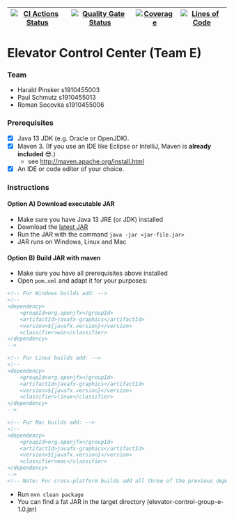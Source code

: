 | [![CI Actions Status](https://github.com/fhhagenberg-sqe-mcm-ws20/elevator-control-center-team-e/workflows/CI/badge.svg)](https://github.com/fhhagenberg-sqe-mcm-ws20/elevator-control-center-team-e/actions) | [![Quality Gate Status](https://sonarcloud.io/api/project_badges/measure?project=fhhagenberg-sqe-mcm-ws20_elevator-control-center-team-e&metric=alert_status)](https://sonarcloud.io/dashboard?id=fhhagenberg-sqe-mcm-ws20_elevator-control-center-team-e) | [![Coverage](https://sonarcloud.io/api/project_badges/measure?project=fhhagenberg-sqe-mcm-ws20_elevator-control-center-team-e&metric=coverage)](https://sonarcloud.io/dashboard?id=fhhagenberg-sqe-mcm-ws20_elevator-control-center-team-e) | [![Lines of Code](https://sonarcloud.io/api/project_badges/measure?project=fhhagenberg-sqe-mcm-ws20_elevator-control-center-team-e&metric=ncloc)](https://sonarcloud.io/dashboard?id=fhhagenberg-sqe-mcm-ws20_elevator-control-center-team-e) |
|---------------------------------------------------------------------------------------------------------------------------------------------------------------------------------------------------------------|------------------------------------------------------------------------------------------------------------------------------------------------------------------------------------------------------------------------------------------------------------|---------------------------------------------------------------------------------------------------------------------------------------------------------------------------------------------------------------------------------------------|-----------------------------------------------------------------------------------------------------------------------------------------------------------------------------------------------------------------------------------------------|

# Elevator Control Center (Team E)

### Team

- Harald Pinsker s1910455003
- Paul Schmutz s1910455013
- Roman Socovka s1910455006

### Prerequisites

- [x] Java 13 JDK (e.g. Oracle or OpenJDK).
- [x] Maven 3. (If you use an IDE like Eclipse or IntelliJ, Maven is **already included** :sunglasses:.)
	- see http://maven.apache.org/install.html
- [x] An IDE or code editor of your choice.

### Instructions

#### Option A) Download executable JAR

- Make sure you have Java 13 JRE (or JDK) installed
- Download the [latest JAR](https://github.com/fhhagenberg-sqe-mcm-ws20/elevator-control-center-team-e/releases/latest/download/elevator-control-group-e-1.0.jar)
- Run the JAR with the command `java -jar <jar-file.jar>`
- JAR runs on Windows, Linux and Mac

#### Option B) Build JAR with maven

- Make sure you have all prerequisites above installed
- Open `pom.xml` and adapt it for your purposes:

```xml
<!-- For Windows builds add: -->
<!--
<dependency>
    <groupId>org.openjfx</groupId>
    <artifactId>javafx-graphics</artifactId>
    <version>${javafx.version}</version>
    <classifier>win</classifier>
</dependency>
-->

<!-- For Linux builds add: -->
<!--
<dependency>
    <groupId>org.openjfx</groupId>
    <artifactId>javafx-graphics</artifactId>
    <version>${javafx.version}</version>
    <classifier>linux</classifier>
</dependency>
-->

<!-- For Mac builds add: -->
<!--
<dependency>
    <groupId>org.openjfx</groupId>
    <artifactId>javafx-graphics</artifactId>
    <version>${javafx.version}</version>
    <classifier>mac</classifier>
</dependency>
-->
<!-- Note: For cross-platform builds add all three of the previous dependencies -->
```

- Run `mvn clean package`
- You can find a fat JAR in the target directory (elevator-control-group-e-1.0.jar)
